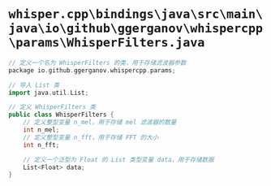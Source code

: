 # `whisper.cpp\bindings\java\src\main\java\io\github\ggerganov\whispercpp\params\WhisperFilters.java`

```cpp
// 定义一个名为 WhisperFilters 的类，用于存储滤波器参数
package io.github.ggerganov.whispercpp.params;

// 导入 List 类
import java.util.List;

// 定义 WhisperFilters 类
public class WhisperFilters {
    // 定义整型变量 n_mel，用于存储 mel 滤波器的数量
    int n_mel;
    // 定义整型变量 n_fft，用于存储 FFT 的大小
    int n_fft;

    // 定义一个泛型为 Float 的 List 类型变量 data，用于存储数据
    List<Float> data;
}
```